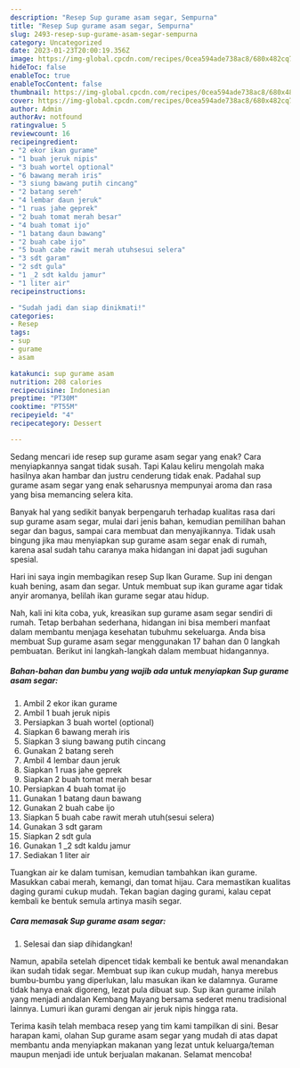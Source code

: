 ```yaml
---
description: "Resep Sup gurame asam segar, Sempurna"
title: "Resep Sup gurame asam segar, Sempurna"
slug: 2493-resep-sup-gurame-asam-segar-sempurna
category: Uncategorized
date: 2023-01-23T20:00:19.356Z
image: https://img-global.cpcdn.com/recipes/0cea594ade738ac8/680x482cq70/sup-gurame-asam-segar-foto-resep-utama.jpg
hideToc: false
enableToc: true
enableTocContent: false
thumbnail: https://img-global.cpcdn.com/recipes/0cea594ade738ac8/680x482cq70/sup-gurame-asam-segar-foto-resep-utama.jpg
cover: https://img-global.cpcdn.com/recipes/0cea594ade738ac8/680x482cq70/sup-gurame-asam-segar-foto-resep-utama.jpg
author: Admin
authorAv: notfound
ratingvalue: 5
reviewcount: 16
recipeingredient:
- "2 ekor ikan gurame"
- "1 buah jeruk nipis"
- "3 buah wortel optional"
- "6 bawang merah iris"
- "3 siung bawang putih cincang"
- "2 batang sereh"
- "4 lembar daun jeruk"
- "1 ruas jahe geprek"
- "2 buah tomat merah besar"
- "4 buah tomat ijo"
- "1 batang daun bawang"
- "2 buah cabe ijo"
- "5 buah cabe rawit merah utuhsesui selera"
- "3 sdt garam"
- "2 sdt gula"
- "1 _2 sdt kaldu jamur"
- "1 liter air"
recipeinstructions:

- "Sudah jadi dan siap dinikmati!"
categories:
- Resep
tags:
- sup
- gurame
- asam

katakunci: sup gurame asam 
nutrition: 208 calories
recipecuisine: Indonesian
preptime: "PT30M"
cooktime: "PT55M"
recipeyield: "4"
recipecategory: Dessert

---
```



Sedang mencari ide resep sup gurame asam segar yang enak? Cara menyiapkannya sangat tidak susah. Tapi Kalau keliru mengolah maka hasilnya akan hambar dan justru cenderung tidak enak. Padahal sup gurame asam segar yang enak seharusnya mempunyai aroma dan rasa yang bisa memancing selera kita.


Banyak hal yang sedikit banyak berpengaruh terhadap kualitas rasa dari sup gurame asam segar, mulai dari jenis bahan, kemudian pemilihan bahan segar dan bagus, sampai cara membuat dan menyajikannya. Tidak usah bingung jika mau menyiapkan sup gurame asam segar enak di rumah, karena asal sudah tahu caranya maka hidangan ini dapat jadi suguhan spesial.

Hari ini saya ingin membagikan resep Sup Ikan Gurame. Sup ini dengan kuah bening, asam dan segar. Untuk membuat sup ikan gurame agar tidak anyir aromanya, belilah ikan gurame segar atau hidup.


Nah, kali ini kita coba, yuk, kreasikan sup gurame asam segar sendiri di rumah. Tetap berbahan sederhana, hidangan ini bisa memberi manfaat dalam membantu menjaga kesehatan tubuhmu sekeluarga. Anda bisa membuat Sup gurame asam segar menggunakan 17 bahan dan 0 langkah pembuatan. Berikut ini langkah-langkah dalam membuat hidangannya.

<!--inarticleads1-->

##### Bahan-bahan dan bumbu yang wajib ada untuk menyiapkan Sup gurame asam segar:

1. Ambil 2 ekor ikan gurame
1. Ambil 1 buah jeruk nipis
1. Persiapkan 3 buah wortel (optional)
1. Siapkan 6 bawang merah iris
1. Siapkan 3 siung bawang putih cincang
1. Gunakan 2 batang sereh
1. Ambil 4 lembar daun jeruk
1. Siapkan 1 ruas jahe geprek
1. Siapkan 2 buah tomat merah besar
1. Persiapkan 4 buah tomat ijo
1. Gunakan 1 batang daun bawang
1. Gunakan 2 buah cabe ijo
1. Siapkan 5 buah cabe rawit merah utuh(sesui selera)
1. Gunakan 3 sdt garam
1. Siapkan 2 sdt gula
1. Gunakan 1 _2 sdt kaldu jamur
1. Sediakan 1 liter air


Tuangkan air ke dalam tumisan, kemudian tambahkan ikan gurame. Masukkan cabai merah, kemangi, dan tomat hijau. Cara memastikan kualitas daging gurami cukup mudah. Tekan bagian daging gurami, kalau cepat kembali ke bentuk semula artinya masih segar. 

<!--inarticleads2-->

##### Cara memasak Sup gurame asam segar:


1. Selesai dan siap dihidangkan!

Namun, apabila setelah dipencet tidak kembali ke bentuk awal menandakan ikan sudah tidak segar. Membuat sup ikan cukup mudah, hanya merebus bumbu-bumbu yang diperlukan, lalu masukan ikan ke dalamnya. Gurame tidak hanya enak digoreng, lezat pula dibuat sup. Sup ikan gurame inilah yang menjadi andalan Kembang Mayang bersama sederet menu tradisional lainnya. Lumuri ikan gurami dengan air jeruk nipis hingga rata. 

Terima kasih telah membaca resep yang tim kami tampilkan di sini. Besar harapan kami, olahan Sup gurame asam segar yang mudah di atas dapat membantu anda menyiapkan makanan yang lezat untuk keluarga/teman maupun menjadi ide untuk berjualan makanan. Selamat mencoba!
